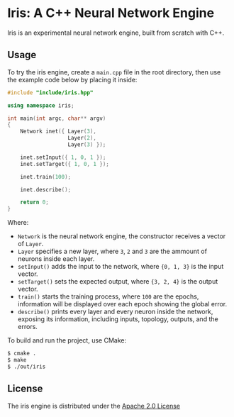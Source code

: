 # Iris: A C++ Neural Network Engine

Iris is an experimental neural network engine, built from scratch with C++.

## Usage

To try the iris engine, create a `main.cpp` file in the root directory, then use the example code below by placing it inside:

```cpp
#include "include/iris.hpp"

using namespace iris;

int main(int argc, char** argv)
{
    Network inet({ Layer(3),
                   Layer(2),
                   Layer(3) });

    inet.setInput({ 1, 0, 1 });
    inet.setTarget({ 1, 0, 1 });

    inet.train(100);

    inet.describe();

    return 0;
}
```

Where:

-   `Network` is the neural network engine, the constructor receives a vector of `Layer`.
-   `Layer` specifies a new layer, where `3`, `2` and `3` are the ammount of neurons inside each layer.
-   `setInput()` adds the input to the network, where `{0, 1, 3}` is the input vector.
-   `setTarget()` sets the expected output, where `{3, 2, 4}` is the output vector.
-   `train()` starts the training process, where `100` are the epochs, information will be displayed over each epoch showing the global error.
-   `describe()` prints every layer and every neuron inside the network, exposing its information, including inputs, topology, outputs, and the errors.

To build and run the project, use CMake:

```sh
$ cmake .
$ make
$ ./out/iris
```

## License

The iris engine is distributed under the [Apache 2.0 License](https://github.com/hollandsgabe/iris/blob/master/LICENSE.md)
